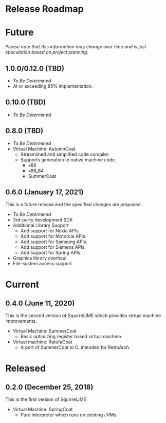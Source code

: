 # Release Roadmap

# Future

_Please note that this information may change over time and is just_
_speculation based on project planning._

## 1.0.0/0.12.0 (TBD)

 * _To Be Determined_
 * At or exceeding 85% implementation.

## 0.10.0 (TBD)

 * _To Be Determined_

## 0.8.0 (TBD)

 * _To Be Determined_
 * Virtual Machine: AutumnCoat
   * Streamlined and simplified code compiler.
   * Supports generation to native machine code.
     * x86
     * x86_64
     * SummerCoat

## 0.6.0 (January 17, 2021)

This is a future release and the specified changes are proposed.

 * _To Be Determined_
 * 3rd-party development SDK
 * Additional Library Support
   * Add support for Nokia APIs.
   * Add support for Motorola APIs.
   * Add support for Samsung APIs.
   * Add support for Siemens APIs.
   * Add support for Spring APIs.
 * Graphics library overhaul
 * File-system access support

# Current

## 0.4.0 (June 11, 2020)

This is the second version of SquirrelJME which provides virtual machine
improvements.

 * Virtual Machine: SummerCoat
   * Basic optimizing register based virtual machine.
 * Virtual machine: RatufaCoat
   * A port of SummerCoat to C, intended for RetroArch.

# Released

## 0.2.0 (December 25, 2018)

This is the first version of SquirrelJME.

 * Virtual Machine: SpringCoat
   * Pure interpreter which runs on existing JVMs.

